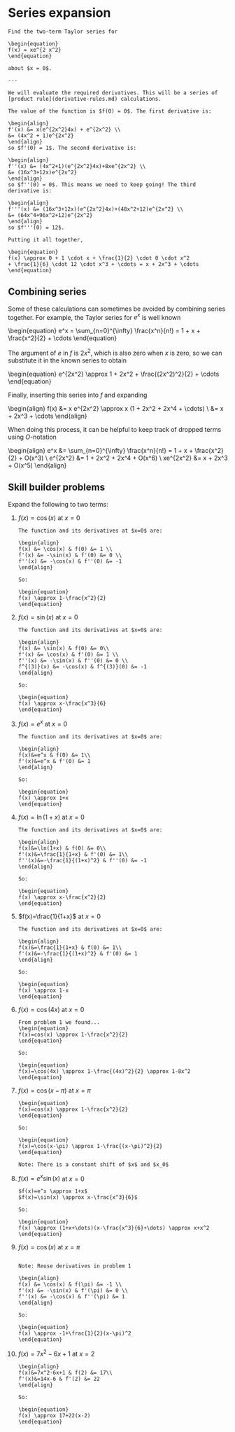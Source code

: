 # Series expansion

```{example} Taylor series
Find the two-term Taylor series for

\begin{equation}
f(x) = xe^{2 x^2}
\end{equation}

about $x = 0$.

---

We will evaluate the required derivatives. This will be a series of
[product rule](derivative-rules.md) calculations.

The value of the function is $f(0) = 0$. The first derivative is:

\begin{align}
f'(x) &= x(e^{2x^2}4x) + e^{2x^2} \\
&= (4x^2 + 1)e^{2x^2}
\end{align}
so $f'(0) = 1$. The second derivative is:

\begin{align}
f''(x) &= (4x^2+1)(e^{2x^2}4x)+8xe^{2x^2} \\
&= (16x^3+12x)e^{2x^2}
\end{align}
so $f''(0) = 0$. This means we need to keep going! The third derivative is:

\begin{align}
f'''(x) &= (16x^3+12x)(e^{2x^2}4x)+(48x^2+12)e^{2x^2} \\
&= (64x^4+96x^2+12)e^{2x^2}
\end{align}
so $f'''(0) = 12$.

Putting it all together,

\begin{equation}
f(x) \approx 0 + 1 \cdot x + \frac{1}{2} \cdot 0 \cdot x^2
+ \frac{1}{6} \cdot 12 \cdot x^3 + \cdots = x + 2x^3 + \cdots
\end{equation}

````

## Combining series

Some of these calculations can sometimes be avoided by combining series
together. For example, the Taylor series for $e^x$ is well known

\begin{equation}
e^x = \sum_{n=0}^{\infty} \frac{x^n}{n!} = 1 + x + \frac{x^2}{2} + \cdots
\end{equation}

The argument of *e* in *f* is $2x^2$, which is also zero when *x* is zero, so we
can substitute it in the known series to obtain

\begin{equation}
e^{2x^2} \approx 1 + 2x^2 + \frac{(2x^2)^2}{2} + \cdots
\end{equation}

Finally, inserting this series into *f* and expanding

\begin{align}
f(x) &= x e^{2x^2} \approx x (1 + 2x^2 + 2x^4 + \cdots) \\
&= x + 2x^3 + \cdots
\end{align}

When doing this process, it can be helpful to keep track of dropped terms using
$O$-notation

\begin{align}
e^x &= \sum_{n=0}^{\infty} \frac{x^n}{n!} = 1 + x +  \frac{x^2}{2} + O(x^3) \\
e^{2x^2} &= 1 + 2x^2 + 2x^4 + O(x^6) \\
xe^{2x^2} &= x + 2x^3 + O(x^5)
\end{align}

## Skill builder problems

Expand the following to two terms:

1. $f(x)=\cos(x)$ at $x=0$

   ```{solution}
   The function and its derivatives at $x=0$ are:

   \begin{align}
   f(x) &= \cos(x) & f(0) &= 1 \\
   f'(x) &= -\sin(x) & f'(0) &= 0 \\
   f''(x) &= -\cos(x) & f''(0) &= -1
   \end{align}

   So:

   \begin{equation}
   f(x) \approx 1-\frac{x^2}{2}
   \end{equation}
   ```

2. $f(x)=\sin(x)$ at $x=0$

   ```{solution}
   The function and its derivatives at $x=0$ are:

   \begin{align}
   f(x) &= \sin(x) & f(0) &= 0\\
   f'(x) &= \cos(x) & f'(0) &= 1 \\
   f''(x) &= -\sin(x) & f''(0) &= 0 \\
   f^{(3)}(x) &= -\cos(x) & f^{(3)}(0) &= -1
   \end{align}

   So:

   \begin{equation}
   f(x) \approx x-\frac{x^3}{6}
   \end{equation}
   ```

3. $f(x)=e^x$ at $x=0$

   ```{solution}
   The function and its derivatives at $x=0$ are:

   \begin{align}
   f(x)&=e^x & f(0) &= 1\\
   f'(x)&=e^x & f'(0) &= 1
   \end{align}

   So:

   \begin{equation}
   f(x) \approx 1+x
   \end{equation}
   ```

4. $f(x)=\ln(1+x)$ at $x=0$

   ```{solution}
   The function and its derivatives at $x=0$ are:

   \begin{align}
   f(x)&=\ln(1+x) & f(0) &= 0\\
   f'(x)&=\frac{1}{1+x} & f'(0) &= 1\\
   f''(x)&=-\frac{1}{(1+x)^2} & f''(0) &= -1
   \end{align}

   So:

   \begin{equation}
   f(x) \approx x-\frac{x^2}{2}
   \end{equation}
   ```

5. $f(x)=\frac{1}{1+x}$ at $x=0$

   ```{solution}
   The function and its derivatives at $x=0$ are:

   \begin{align}
   f(x)&=\frac{1}{1+x} & f(0) &= 1\\
   f'(x)&=-\frac{1}{(1+x)^2} & f'(0) &= 1
   \end{align}

   So:

   \begin{equation}
   f(x) \approx 1-x
   \end{equation}
   ```

6. $f(x)=\cos(4x)$ at $x=0$

   ```{solution}
   From problem 1 we found...
   \begin{equation}
   f(x)=cos(x) \approx 1-\frac{x^2}{2}
   \end{equation}

   So:

   \begin{equation}
   f(x)=\cos(4x) \approx 1-\frac{(4x)^2}{2} \approx 1-8x^2
   \end{equation}
   ```

7. $f(x)=\cos(x-\pi)$ at $x=\pi$

   ```{solution}
   \begin{equation}
   f(x)=cos(x) \approx 1-\frac{x^2}{2}
   \end{equation}

   So:

   \begin{equation}
   f(x)=\cos(x-\pi) \approx 1-\frac{(x-\pi)^2}{2}
   \end{equation}

   Note: There is a constant shift of $x$ and $x_0$
   ```

8. $f(x)=e^x \sin(x)$ at $x=0$

   ```{solution}
   $f(x)=e^x \approx 1+x$
   $f(x)=\sin(x) \approx x-\frac{x^3}{6}$

   So:

   \begin{equation}
   f(x) \approx (1+x+\dots)(x-\frac{x^3}{6}+\dots) \approx x+x^2
   \end{equation}
   ```

9. $f(x)=\cos(x)$ at $x=\pi$

   ```{solution}
   
   Note: Reuse derivatives in problem 1

   \begin{align}
   f(x) &= \cos(x) & f(\pi) &= -1 \\
   f'(x) &= -\sin(x) & f'(\pi) &= 0 \\
   f''(x) &= -\cos(x) & f''(\pi) &= 1
   \end{align}

   So:

   \begin{equation}
   f(x) \approx -1+\frac{1}{2}(x-\pi)^2
   \end{equation}
   ```

10. $f(x)=7x^2-6x+1$ at $x=2$

    ```{solution}
    \begin{align}
    f(x)&=7x^2-6x+1 & f(2) &= 17\\
    f'(x)&=14x-6 & f'(2) &= 22
    \end{align}

    So:

    \begin{equation}
    f(x) \approx 17+22(x-2)
    \end{equation}
    ```
